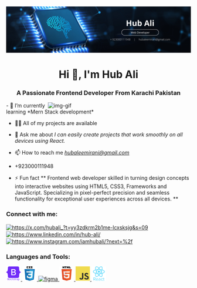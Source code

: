 ![logo](https://github.com/hubaleemirani/hubaleemirani/blob/main/Blue%20Banner.png)
<h1 align="center">Hi 👋, I'm Hub Ali</h1>
<h3 align="center">A Passionate Frontend Developer From Karachi Pakistan</h3>
<img align="right" alt="img-gif" width="390" src="https://media4.giphy.com/media/qgQUggAC3Pfv687qPC/giphy.gif">
- 🌱 I’m currently learning *Mern Stack development*

- 👨‍💻 All of my projects are available

- 💬 Ask me about *I can easily create projects that work smoothly on all devices using React.*

- 📫 How to reach me *hubaleemirani@gmail.com*
- +923000111948

- ⚡ Fun fact ** Frontend web developer skilled in turning design concepts into interactive websites using HTML5, CSS3, Frameworks and JavaScript. Specializing in pixel-perfect precision and seamless functionality for exceptional user experiences across all devices. **

<h3 align="left">Connect with me:</h3>
<p align="left">
<a href="https://twitter.com/https://x.com/hubali_?t=yy3zdkrm2b1me-lcxsksjg&s=09" target="blank"><img align="center" src="https://raw.githubusercontent.com/rahuldkjain/github-profile-readme-generator/master/src/images/icons/Social/twitter.svg" alt="https://x.com/hubali_?t=yy3zdkrm2b1me-lcxsksjg&s=09" height="30" width="40" /></a>
<a href="https://linkedin.com/in/https://www.linkedin.com/in/hub-ali/" target="blank"><img align="center" src="https://raw.githubusercontent.com/rahuldkjain/github-profile-readme-generator/master/src/images/icons/Social/linked-in-alt.svg" alt="https://www.linkedin.com/in/hub-ali/" height="30" width="40" /></a>
<a href="https://instagram.com/https://www.instagram.com/iamhubali/?next=%2f" target="blank"><img align="center" src="https://raw.githubusercontent.com/rahuldkjain/github-profile-readme-generator/master/src/images/icons/Social/instagram.svg" alt="https://www.instagram.com/iamhubali/?next=%2f" height="30" width="40" /></a>
</p>

<h3 align="left">Languages and Tools:</h3>
<p align="left"> <a href="https://getbootstrap.com" target="_blank" rel="noreferrer"> <img src="https://raw.githubusercontent.com/devicons/devicon/master/icons/bootstrap/bootstrap-plain-wordmark.svg" alt="bootstrap" width="40" height="40"/> </a> <a href="https://www.w3schools.com/css/" target="_blank" rel="noreferrer"> <img src="https://raw.githubusercontent.com/devicons/devicon/master/icons/css3/css3-original-wordmark.svg" alt="css3" width="40" height="40"/> </a> <a href="https://www.figma.com/" target="_blank" rel="noreferrer"> <img src="https://www.vectorlogo.zone/logos/figma/figma-icon.svg" alt="figma" width="40" height="40"/> </a> <a href="https://www.w3.org/html/" target="_blank" rel="noreferrer"> <img src="https://raw.githubusercontent.com/devicons/devicon/master/icons/html5/html5-original-wordmark.svg" alt="html5" width="40" height="40"/> </a> <a href="https://developer.mozilla.org/en-US/docs/Web/JavaScript" target="_blank" rel="noreferrer"> <img src="https://raw.githubusercontent.com/devicons/devicon/master/icons/javascript/javascript-original.svg" alt="javascript" width="40" height="40"/> </a> <a href="https://reactjs.org/" target="_blank" rel="noreferrer"> <img src="https://raw.githubusercontent.com/devicons/devicon/master/icons/react/react-original-wordmark.svg" alt="react" width="40" height="40"/> </a> </p>
